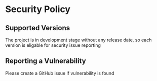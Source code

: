 # Security Policy

## Supported Versions

The project is in development stage without any release date, so each version is eligable for security issue reporting

## Reporting a Vulnerability

Please create a GitHub issue if vulnerability is found
